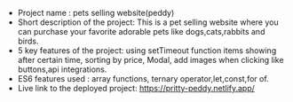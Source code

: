 * Project name : pets selling website(peddy)
* Short description of the project: This is a pet selling website where you can purchase your favorite adorable pets like dogs,cats,rabbits and birds.
* 5 key features of the project: using setTimeout function items showing after certain time, sorting by price, Modal, add images when clicking like buttons,api integrations.
* ES6 features used : array functions, ternary operator,let,const,for of.
* Live link to the deployed project: https://pritty-peddy.netlify.app/
